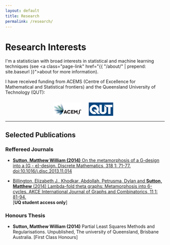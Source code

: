 ```yaml
---
layout: default
title: Research
permalink: /research/
---
```


# Research Interests

I'm a statistician with broad interests in statistical and machine learning techniques (see <a class="page-link" href="{{ "/about/" | prepend: site.baseurl }}">about</a> for more information).

I have received funding from ACEMS (Centre of Excellence for Mathematical
and Statistical frontiers) and the Queensland University of Technology (QUT):

<div style="width: 40%; margin: 0px auto; padding-top: 10px;">
<img src="/assets/img/ACEMS.png" style="border: none;" width="89px" height="42px">
<img src="/assets/img/QUT.jpg" style="border: none; padding-left: 20px;" width="77px" height="42px">
</div>

<hr>

## Selected Publications


### Reffereed Journals

+ [**Sutton, Matthew William (2014)** On the metamorphosis of a G-design into a (G - e)-design. Discrete Mathematics, 318 1: 71-77. doi:10.1016/j.disc.2013.11.014](http://dx.doi.org/10.1016/j.disc.2013.11.014 )

+ [Billington, Elizabeth J., Khodkar, Abdollah, Petrusma, Dylan and **Sutton, Matthew** (2014) Lambda-fold theta graphs: Metamorphosis into 6-cycles. AKCE International Journal of Graphs and Combinatorics, 11 1: 81-94.](http://espace.library.uq.edu.au/view/UQ:333454)<br>
[**UQ student access only**]

### Honours Thesis

+ **Sutton, Matthew William (2014)** Partial Least Squares Methods and Regularisations. Unpublished, The university of Queensland, Brisbane Australia. [First Class Honours]
